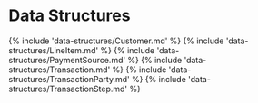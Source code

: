 # Data Structures

{% include 'data-structures/Customer.md' %}
{% include 'data-structures/LineItem.md' %}
{% include 'data-structures/PaymentSource.md' %}
{% include 'data-structures/Transaction.md' %}
{% include 'data-structures/TransactionParty.md' %}
{% include 'data-structures/TransactionStep.md' %}
